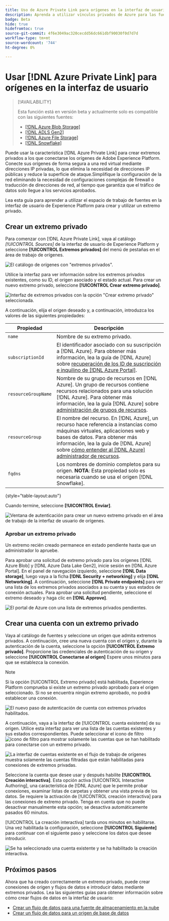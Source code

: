 ```yaml
---
title: Uso de Azure Private Link para orígenes en la interfaz de usuario
description: Aprenda a utilizar vínculos privados de Azure para las fuentes en la interfaz de usuario de Experience Platform.
badge: Beta
hide: true
hidefromtoc: true
source-git-commit: 4f6e3049ac320cecdd56dc661dbf90030f0d7d7d
workflow-type: tm+mt
source-wordcount: '744'
ht-degree: 0%

---
```


# Usar [!DNL Azure Private Link] para orígenes en la interfaz de usuario

>[!AVAILABILITY]
>
>Esta función está en versión beta y actualmente solo es compatible con las siguientes fuentes:
>
>* [[!DNL Azure Blob Storage]](../../connectors/cloud-storage/blob.md)
>* [[!DNL ADLS Gen2]](../../connectors/cloud-storage/adls-gen2.md)
>* [[!DNL Azure File Storage]](../../connectors/cloud-storage/azure-file-storage.md)
>* [[!DNL Snowflake]](../../connectors/databases/snowflake.md)

Puede usar la característica [!DNL Azure Private Link] para crear extremos privados a los que conectarse los orígenes de Adobe Experience Platform. Conecte sus orígenes de forma segura a una red virtual mediante direcciones IP privadas, lo que elimina la necesidad de direcciones IP públicas y reduce la superficie de ataque.Simplifique la configuración de la red eliminando la necesidad de configuraciones complejas de firewall o traducción de direcciones de red, al tiempo que garantiza que el tráfico de datos solo llegue a los servicios aprobados.

Lea esta guía para aprender a utilizar el espacio de trabajo de fuentes en la interfaz de usuario de Experience Platform para crear y utilizar un extremo privado.

## Crear un extremo privado

Para comenzar con [!DNL Azure Private Link], vaya al catálogo *[!UICONTROL Sources]* de la interfaz de usuario de Experience Platform y seleccione **[!UICONTROL Extremos privados]** del menú de pestañas en el área de trabajo de orígenes.

![El catálogo de orígenes con &quot;extremos privados&quot;.](../../images/tutorials/private-links/catalog.png)

Utilice la interfaz para ver información sobre los extremos privados existentes, como su ID, el origen asociado y el estado actual. Para crear un nuevo extremo privado, seleccione **[!UICONTROL Crear extremo privado]**.

![Interfaz de extremos privados con la opción &quot;Crear extremo privado&quot; seleccionada.](../../images/tutorials/private-links/private-endpoints.png)

A continuación, elija el origen deseado y, a continuación, introduzca los valores de las siguientes propiedades:

| Propiedad | Descripción |
| --- | --- |
| `name` | Nombre de su extremo privado. |
| `subscriptionId` | El identificador asociado con su suscripción a [!DNL Azure]. Para obtener más información, lea la guía de [!DNL Azure] sobre [recuperación de los ID de suscripción e inquilino de [!DNL Azure Portal]](https://learn.microsoft.com/en-us/azure/azure-portal/get-subscription-tenant-id). |
| `resourceGroupName` | Nombre de su grupo de recursos en [!DNL Azure]. Un grupo de recursos contiene recursos relacionados para una solución [!DNL Azure]. Para obtener más información, lea la guía [!DNL Azure] sobre [administración de grupos de recursos](https://learn.microsoft.com/en-us/azure/azure-resource-manager/management/manage-resource-groups-portal). |
| `resourceGroup` | El nombre del recurso. En [!DNL Azure], un recurso hace referencia a instancias como máquinas virtuales, aplicaciones web y bases de datos. Para obtener más información, lea la guía de [!DNL Azure] sobre [cómo entender al [!DNL Azure] administrador de recursos](https://learn.microsoft.com/en-us/azure/azure-resource-manager/management/overview). |
| `fqdns` | Los nombres de dominio completos para su origen. **NOTA**: Esta propiedad solo es necesaria cuando se usa el origen [!DNL Snowflake]. |

{style="table-layout:auto"}

Cuando termine, seleccione **[!UICONTROL Enviar]**.

![Ventana de autenticación para crear un nuevo extremo privado en el área de trabajo de la interfaz de usuario de orígenes.](../../images/tutorials/private-links/create-private-endpoint.png)

### Aprobar un extremo privado

Un extremo recién creado permanece en estado pendiente hasta que un administrador lo apruebe.

Para aprobar una solicitud de extremo privado para los orígenes [!DNL Azure Blob] y [!DNL Azure Data Lake Gen2], inicie sesión en [!DNL Azure Portal]. En el panel de navegación izquierdo, seleccione **[!DNL Data storage]**, luego vaya a la ficha **[!DNL Security + networking]** y elija **[!DNL Networking]**. A continuación, seleccione **[!DNL Private endpoints]** para ver una lista de los extremos privados asociados a su cuenta y sus estados de conexión actuales. Para aprobar una solicitud pendiente, seleccione el extremo deseado y haga clic en **[!DNL Approve]**.

![El portal de Azure con una lista de extremos privados pendientes.](../../images/tutorials/private-links/azure.png)

## Crear una cuenta con un extremo privado

Vaya al catálogo de fuentes y seleccione un origen que admita extremos privados. A continuación, cree una nueva cuenta con el origen y, durante la autenticación de la cuenta, seleccione la opción **[!UICONTROL Extremo privado]**. Proporcione las credenciales de autenticación de su origen y seleccione **[!UICONTROL Conectarse al origen]** Espere unos minutos para que se establezca la conexión.

>[!NOTE]
>
>Si la opción [!UICONTROL Extremo privado] está habilitada, Experience Platform comprueba si existe un extremo privado aprobado para el origen seleccionado. Si no se encuentra ningún extremo aprobado, no podrá establecer una conexión.

![El nuevo paso de autenticación de cuenta con extremos privados habilitados.](../../images/tutorials/private-links/new-account.png)

A continuación, vaya a la interfaz de [!UICONTROL cuenta existente] de su origen. Utilice esta interfaz para ver una lista de las cuentas existentes y sus estados correspondientes. Puede seleccionar el icono de filtro ![icono de filtro](../../../images/icons/filter.png) para mostrar solamente las cuentas que se han habilitado para conectarse con un extremo privado.

![La interfaz de cuentas existente en el flujo de trabajo de orígenes muestra solamente las cuentas filtradas que están habilitadas para conexiones de extremos privadas.](../../images/tutorials/private-links/existing-private-endpoints.png)

Seleccione la cuenta que desee usar y después habilite **[!UICONTROL Creación interactiva]**. Esta opción activa [!UICONTROL Interactive Authoring], una característica de [!DNL Azure] que le permite probar conexiones, examinar listas de carpetas y obtener una vista previa de los datos. Se requiere la activación de [!UICONTROL creación interactiva] para las conexiones de extremo privado. Tenga en cuenta que no puede desactivar manualmente esta opción; se desactiva automáticamente pasados 60 minutos.

[!UICONTROL La creación interactiva] tarda unos minutos en habilitarse. Una vez habilitada la configuración, seleccione **[!UICONTROL Siguiente]** para continuar con el siguiente paso y seleccione los datos que desee introducir.

![Se ha seleccionado una cuenta existente y se ha habilitado la creación interactiva.](../../images/tutorials/private-links/interactive-authoring.png)

## Próximos pasos

Ahora que ha creado correctamente un extremo privado, puede crear conexiones de origen y flujos de datos e introducir datos mediante extremos privados. Lea las siguientes guías para obtener información sobre cómo crear flujos de datos en la interfaz de usuario:

* [Crear un flujo de datos para una fuente de almacenamiento en la nube](../ui/dataflow/batch/cloud-storage.md)
* [Crear un flujo de datos para un origen de base de datos](../ui/dataflow/databases.md)